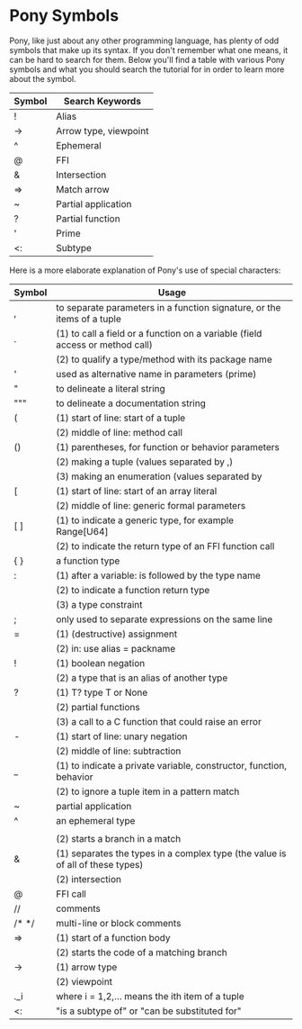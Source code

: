 # Pony Symbols

Pony, like just about any other programming language, has plenty of odd symbols
that make up its syntax. If you don't remember what one means, it can be hard
to search for them. Below you'll find a table with various Pony symbols and
what you should search the tutorial for in order to learn more about the symbol.

|Symbol | Search Keywords|
| --- | --- |
| !  | Alias |
| -> | Arrow type, viewpoint |
| ^  | Ephemeral |
| @  | FFI |
| &  | Intersection |
| => | Match arrow |
| ~  | Partial application |
| ?  | Partial function |
| '  | Prime |
| <: | Subtype |


Here is a more elaborate explanation of Pony's use of special characters:

|Symbol | Usage|
| --- | --- |
| ,  | to separate parameters in a function signature, or the items of a tuple
| .  | (1) to call a field or a function on a variable (field access or method call)
     | (2) to qualify a type/method with its package name
| '  | used as alternative name in parameters (prime)
| "  | to delineate a literal string
| """  | to delineate a documentation string
| (  | (1) start of line: start of a tuple
     | (2) middle of line: method call
| () | (1) parentheses, for function or behavior parameters 
     | (2) making a tuple (values separated by ,)
     | (3) making an enumeration (values separated by |)
| [  | (1) start of line: start of an array literal
     | (2) middle of line: generic formal parameters
| [ ]  | (1) to indicate a generic type, for example Range[U64]
       | (2) to indicate the return type of an FFI function call
| { }  | a function type
| :  | (1) after a variable: is followed by the type name 
     | (2) to indicate a function return type
|    | (3) a type constraint
| ;  | only used to separate expressions on the same line
| =  | (1) (destructive) assignment
     | (2) in: use alias = packname
| !  | (1) boolean negation
     | (2) a type that is an alias of another type
| ?  | (1) T?  type T or None
     | (2) partial functions
     | (3) a call to a C function that could raise an error
| -  | (1) start of line: unary negation
     | (2) middle of line: subtraction
| _  | (1) to indicate a private variable, constructor, function, behavior
     | (2) to ignore a tuple item in a pattern match
| ~  | partial application
| ^  | an ephemeral type
| |  | (1) separates the types in an enumeration (the value can be any of these types)
     | (2) starts a branch in a match
| &  | (1) separates the types in a complex type (the value is of all of these types)
     | (2) intersection
| @  | FFI call
| //  | comments
| /* */  | multi-line or block comments
| =>  | (1) start of a function body
      | (2) starts the code of a matching branch 
| ->  | (1) arrow type
      | (2) viewpoint
| ._i  | where i = 1,2,…  means the ith item of a tuple
| <:  | "is a subtype of" or "can be substituted for"
